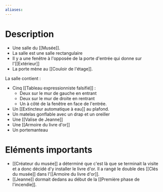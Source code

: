 ```yaml
---
aliases:
---
```

# Description
- Une salle du [[Musée]].
- La salle est une salle rectangulaire
- Il y a une fenêtre à l'opposée de la porte d'entrée qui donne sur l'[[Extérieur]]
- La porte mène au [[Couloir de l'étage]].

La salle contient : 
- Cinq [[Tableau expressionniste falsifié]] :
	- Deux sur le mur de gauche en entrant
	- Deux sur le mur de droite en rentrant
	- Un à côté de la fenêtre en face de l'entrée.
- Un [[Extincteur automatique à eau]] au plafond.
- Un matelas gonflable avec un drap et un oreiller
- Une [[Valise de Jeanne]]
- Une [[Armoire du livre d'or]]
- Un portemanteau

# Eléments importants
- [[Créateur du musée]] a déterminé que c'est là que se terminait la visite et a donc décidé d'y installer le livre d'or. Il a rangé le double des [[Clés du musée]] dans l'[[Armoire du livre d'or]].
- [[Jeanne]] dormait dedans au début de la [[Première phase de l'incendie]].